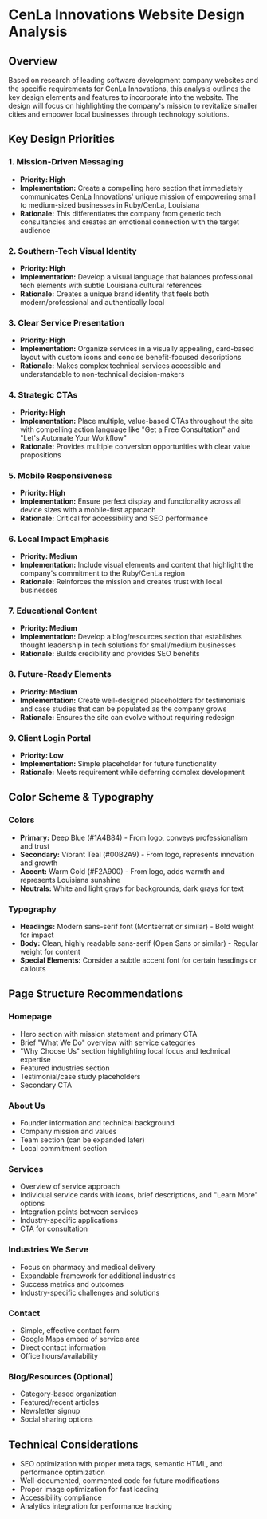 # CenLa Innovations Website Design Analysis

## Overview
Based on research of leading software development company websites and the specific requirements for CenLa Innovations, this analysis outlines the key design elements and features to incorporate into the website. The design will focus on highlighting the company's mission to revitalize smaller cities and empower local businesses through technology solutions.

## Key Design Priorities

### 1. Mission-Driven Messaging
- **Priority: High**
- **Implementation:** Create a compelling hero section that immediately communicates CenLa Innovations' unique mission of empowering small to medium-sized businesses in Ruby/CenLa, Louisiana
- **Rationale:** This differentiates the company from generic tech consultancies and creates an emotional connection with the target audience

### 2. Southern-Tech Visual Identity
- **Priority: High**
- **Implementation:** Develop a visual language that balances professional tech elements with subtle Louisiana cultural references
- **Rationale:** Creates a unique brand identity that feels both modern/professional and authentically local

### 3. Clear Service Presentation
- **Priority: High**
- **Implementation:** Organize services in a visually appealing, card-based layout with custom icons and concise benefit-focused descriptions
- **Rationale:** Makes complex technical services accessible and understandable to non-technical decision-makers

### 4. Strategic CTAs
- **Priority: High**
- **Implementation:** Place multiple, value-based CTAs throughout the site with compelling action language like "Get a Free Consultation" and "Let's Automate Your Workflow"
- **Rationale:** Provides multiple conversion opportunities with clear value propositions

### 5. Mobile Responsiveness
- **Priority: High**
- **Implementation:** Ensure perfect display and functionality across all device sizes with a mobile-first approach
- **Rationale:** Critical for accessibility and SEO performance

### 6. Local Impact Emphasis
- **Priority: Medium**
- **Implementation:** Include visual elements and content that highlight the company's commitment to the Ruby/CenLa region
- **Rationale:** Reinforces the mission and creates trust with local businesses

### 7. Educational Content
- **Priority: Medium**
- **Implementation:** Develop a blog/resources section that establishes thought leadership in tech solutions for small/medium businesses
- **Rationale:** Builds credibility and provides SEO benefits

### 8. Future-Ready Elements
- **Priority: Medium**
- **Implementation:** Create well-designed placeholders for testimonials and case studies that can be populated as the company grows
- **Rationale:** Ensures the site can evolve without requiring redesign

### 9. Client Login Portal
- **Priority: Low**
- **Implementation:** Simple placeholder for future functionality
- **Rationale:** Meets requirement while deferring complex development

## Color Scheme & Typography

### Colors
- **Primary:** Deep Blue (#1A4B84) - From logo, conveys professionalism and trust
- **Secondary:** Vibrant Teal (#00B2A9) - From logo, represents innovation and growth
- **Accent:** Warm Gold (#F2A900) - From logo, adds warmth and represents Louisiana sunshine
- **Neutrals:** White and light grays for backgrounds, dark grays for text

### Typography
- **Headings:** Modern sans-serif font (Montserrat or similar) - Bold weight for impact
- **Body:** Clean, highly readable sans-serif (Open Sans or similar) - Regular weight for content
- **Special Elements:** Consider a subtle accent font for certain headings or callouts

## Page Structure Recommendations

### Homepage
- Hero section with mission statement and primary CTA
- Brief "What We Do" overview with service categories
- "Why Choose Us" section highlighting local focus and technical expertise
- Featured industries section
- Testimonial/case study placeholders
- Secondary CTA

### About Us
- Founder information and technical background
- Company mission and values
- Team section (can be expanded later)
- Local commitment section

### Services
- Overview of service approach
- Individual service cards with icons, brief descriptions, and "Learn More" options
- Integration points between services
- Industry-specific applications
- CTA for consultation

### Industries We Serve
- Focus on pharmacy and medical delivery
- Expandable framework for additional industries
- Success metrics and outcomes
- Industry-specific challenges and solutions

### Contact
- Simple, effective contact form
- Google Maps embed of service area
- Direct contact information
- Office hours/availability

### Blog/Resources (Optional)
- Category-based organization
- Featured/recent articles
- Newsletter signup
- Social sharing options

## Technical Considerations
- SEO optimization with proper meta tags, semantic HTML, and performance optimization
- Well-documented, commented code for future modifications
- Proper image optimization for fast loading
- Accessibility compliance
- Analytics integration for performance tracking
